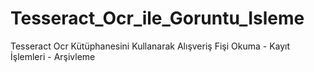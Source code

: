 # Tesseract_Ocr_ile_Goruntu_Isleme
Tesseract Ocr Kütüphanesini Kullanarak Alışveriş Fişi Okuma - Kayıt İşlemleri - Arşivleme
